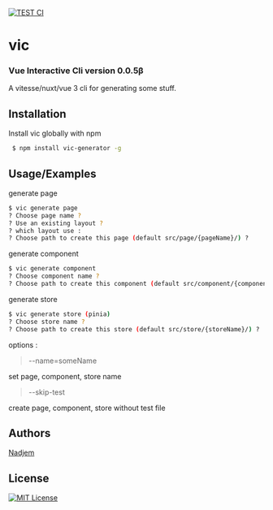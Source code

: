 [![TEST CI](https://github.com/nadjem/vic/actions/workflows/test.yml/badge.svg?branch=main)](https://github.com/nadjem/vic/actions/workflows/test.yml)
# vic 
### Vue Interactive Cli version 0.0.5β
A vitesse/nuxt/vue 3 cli for generating some stuff.


## Installation

Install vic globally with npm

```bash
 $ npm install vic-generator -g
```

    
## Usage/Examples

generate page

```bash
$ vic generate page
? Choose page name ?
? Use an existing layout ?
? which layout use :
? Choose path to create this page (default src/page/{pageName}/) ?
```

generate component

```bash
$ vic generate component
? Choose component name ?
? Choose path to create this component (default src/component/{componentName}/) ? 
```

generate store

```bash
$ vic generate store (pinia)
? Choose store name ?
? Choose path to create this store (default src/store/{storeName}/) ? 
```
options : 
> --name=someName  

set page, component, store name

>--skip-test  

create page, component, store without test file
## Authors

[Nadjem](https://www.github.com/nadjem)


## License




[![MIT License](https://img.shields.io/badge/License-MIT-green.svg)](https://choosealicense.com/licenses/mit/)
